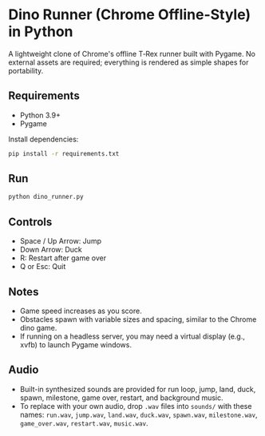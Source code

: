 # Dino Runner (Chrome Offline-Style) in Python

A lightweight clone of Chrome's offline T‑Rex runner built with Pygame. No external assets are required; everything is rendered as simple shapes for portability.

## Requirements
- Python 3.9+
- Pygame

Install dependencies:

```bash
pip install -r requirements.txt
```

## Run
```bash
python dino_runner.py
```

## Controls
- Space / Up Arrow: Jump
- Down Arrow: Duck
- R: Restart after game over
- Q or Esc: Quit

## Notes
- Game speed increases as you score.
- Obstacles spawn with variable sizes and spacing, similar to the Chrome dino game.
- If running on a headless server, you may need a virtual display (e.g., xvfb) to launch Pygame windows.

## Audio
- Built-in synthesized sounds are provided for run loop, jump, land, duck, spawn, milestone, game over, restart, and background music.
- To replace with your own audio, drop `.wav` files into `sounds/` with these names: `run.wav`, `jump.wav`, `land.wav`, `duck.wav`, `spawn.wav`, `milestone.wav`, `game_over.wav`, `restart.wav`, `music.wav`.
